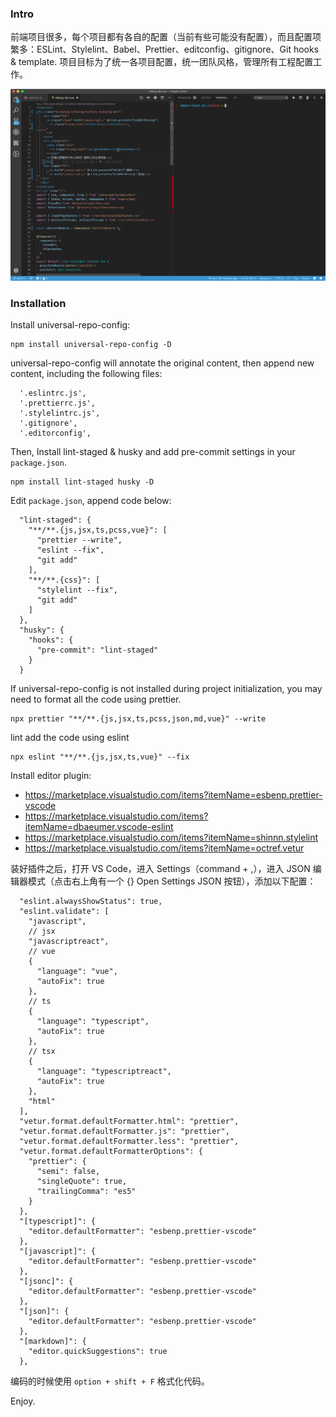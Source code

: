 ### Intro

前端项目很多，每个项目都有各自的配置（当前有些可能没有配置），而且配置项繁多：ESLint、Stylelint、Babel、Prettier、editconfig、gitignore、Git hooks & template.
项目目标为了统一各项目配置，统一团队风格，管理所有工程配置工作。

![prettier](prettier.gif)

### Installation

Install universal-repo-config:

```
npm install universal-repo-config -D
```

universal-repo-config will annotate the original content, then append new content, including the following files:

```
  '.eslintrc.js',
  '.prettierrc.js',
  '.stylelintrc.js',
  '.gitignore',
  '.editorconfig',
```

Then, Install lint-staged & husky and add pre-commit settings in your `package.json`.

```
npm install lint-staged husky -D
```

Edit `package.json`, append code below:

```
  "lint-staged": {
    "**/**.{js,jsx,ts,pcss,vue}": [
      "prettier --write",
      "eslint --fix",
      "git add"
    ],
    "**/**.{css}": [
      "stylelint --fix",
      "git add"
    ]
  },
  "husky": {
    "hooks": {
      "pre-commit": "lint-staged"
    }
  }
```

If universal-repo-config is not installed during project initialization, you may need to format all the code using prettier.

```
npx prettier "**/**.{js,jsx,ts,pcss,json,md,vue}" --write
```

lint add the code using eslint

```
npx eslint "**/**.{js,jsx,ts,vue}" --fix
```

Install editor plugin:

- https://marketplace.visualstudio.com/items?itemName=esbenp.prettier-vscode
- https://marketplace.visualstudio.com/items?itemName=dbaeumer.vscode-eslint
- https://marketplace.visualstudio.com/items?itemName=shinnn.stylelint
- https://marketplace.visualstudio.com/items?itemName=octref.vetur

装好插件之后，打开 VS Code，进入 Settings（command + ,），进入 JSON 编辑器模式（点击右上角有一个 {} Open Settings JSON 按钮），添加以下配置：

```
  "eslint.alwaysShowStatus": true,
  "eslint.validate": [
    "javascript",
    // jsx
    "javascriptreact",
    // vue
    {
      "language": "vue",
      "autoFix": true
    },
    // ts
    {
      "language": "typescript",
      "autoFix": true
    },
    // tsx
    {
      "language": "typescriptreact",
      "autoFix": true
    },
    "html"
  ],
  "vetur.format.defaultFormatter.html": "prettier",
  "vetur.format.defaultFormatter.js": "prettier",
  "vetur.format.defaultFormatter.less": "prettier",
  "vetur.format.defaultFormatterOptions": {
    "prettier": {
      "semi": false,
      "singleQuote": true,
      "trailingComma": "es5"
    }
  },
  "[typescript]": {
    "editor.defaultFormatter": "esbenp.prettier-vscode"
  },
  "[javascript]": {
    "editor.defaultFormatter": "esbenp.prettier-vscode"
  },
  "[jsonc]": {
    "editor.defaultFormatter": "esbenp.prettier-vscode"
  },
  "[json]": {
    "editor.defaultFormatter": "esbenp.prettier-vscode"
  },
  "[markdown]": {
    "editor.quickSuggestions": true
  },
```

编码的时候使用 `option + shift + F` 格式化代码。

Enjoy.